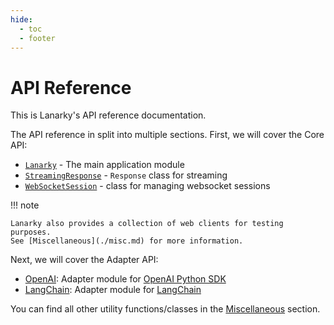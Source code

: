 ```yaml
---
hide:
  - toc
  - footer
---
```


# API Reference

This is Lanarky's API reference documentation.

The API reference in split into multiple sections. First, we will cover the
Core API:

- [`Lanarky`](./lanarky.md) - The main application module
- [`StreamingResponse`](./streaming.md) - `Response` class for streaming
- [`WebSocketSession`](./websockets.md) - class for managing websocket sessions

!!! note

    Lanarky also provides a collection of web clients for testing purposes.
    See [Miscellaneous](./misc.md) for more information.

Next, we will cover the Adapter API:

- [OpenAI](./adapters/openai.md): Adapter module for
  [OpenAI Python SDK](https://platform.openai.com/docs/api-reference?lang=python)
- [LangChain](./adapters/langchain.md): Adapter module for
  [LangChain](https://www.langchain.com/)

You can find all other utility functions/classes in the [Miscellaneous](./misc.md) section.
